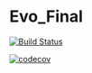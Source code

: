 # Evo_Final

[![Build Status](https://app.travis-ci.com/pavanigandla/Evo_Final.svg?branch=main)](https://app.travis-ci.com/pavanigandla/Evo_Final)

[![codecov](https://codecov.io/gh/pavanigandla/Evo_Final/branch/main/graph/badge.svg?token=N3IB0I7EYN)](https://codecov.io/gh/pavanigandla/Evo_Final)
